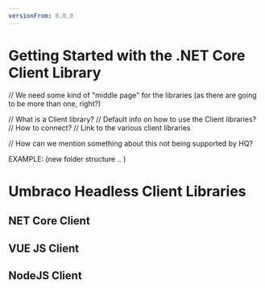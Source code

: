 ```yaml
---
versionFrom: 8.0.0
---
```


# Getting Started with the .NET Core Client Library

// We need some kind of "middle page" for the libraries (as there are going to be more than one, right?)

// What is a Client library?
// Default info on how to use the Client libraries?
// How to connect?
// Link to the various client libraries

// How can we mention something about this not being supported by HQ?

EXAMPLE: (new folder structure .. )
# Umbraco Headless Client Libraries
## NET Core Client
## VUE JS Client
## NodeJS Client